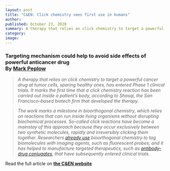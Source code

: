 ```yaml
---
layout: post
title: "C&EN: Click chemistry sees first use in humans"
author:
published: October 23, 2020
summary: A therapy that relies on click chemistry to target a powerful cancer drug at tumor cells, sparing healthy ones, has entered Phase 1 clinical trials. It marks the first time that a click chemistry reaction has been carried out inside a patient’s body, according to Shasqi, the San Francisco–based biotech firm that developed the therapy.
category:
image:
---
```


### Targeting mechanism could help to avoid side effects of powerful anticancer drug <br>By [Mark Peplow](https://www.linkedin.com/in/mark-peplow-0772403/)

> _A therapy that relies on click chemistry to target a powerful cancer drug at tumor cells, sparing healthy ones, has entered Phase 1 clinical trials. It marks the first time that a click chemistry reaction has been carried out inside a patient’s body, according to Shasqi, the San Francisco–based biotech firm that developed the therapy._

> _The work marks a milestone in bioorthogonal chemistry, which relies on reactions that can run inside living organisms without disrupting biochemical processes. So-called click reactions have become a mainstay of this approach because they occur exclusively between two synthetic molecules, rapidly and irreversibly clicking them together. Researchers [already use](https://cen.acs.org/articles/95/i8/Pinning-bulls-eye-cancer-cells.html) bioorthogonal chemistry to tag biomolecules with imaging agents, such as fluorescent probes; and it has helped to manufacture targeted therapeutics, such as [antibody-drug conjugates](https://cen.acs.org/biological-chemistry/cancer/new-generation-antibody-drug-conjugates/98/i14), that have subsequently entered clinical trials._

Read the full article on **[the C&EN website](https://cen.acs.org/pharmaceuticals/Click-chemistry-sees-first-use/98/web/2020/10)**

